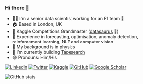 ### Hi there 👋

<!--
**Anjum48/Anjum48** is a ✨ _special_ ✨ repository because its `README.md` (this file) appears on your GitHub profile.

Here are some ideas to get you started:

- 🔭 I’m currently working on ...
- 🌱 I’m currently learning ...
- 👯 I’m looking to collaborate on ...
- 🤔 I’m looking for help with ...
- 💬 Ask me about ...
- 📫 How to reach me: ...
- 😄 Pronouns: ...
- ⚡ Fun fact: ...
-->


- 🧑‍💻 I'm a senior data scientist working for an F1 team 🏁️
- 🏠 Based in London, UK
- 🏅 Kaggle Competitions Grandmaster ([datasaurus](https://www.kaggle.com/anjum48) 🦖)
- 🤖 Experience in forecasting, optimisation, anomaly detection, reinforcement learning, NLP and computer vision
- 💫 My background is in physics
- 🌱 I’m currently building [Tapesearch](https://www.tapesearch.com/)
- 😄 Pronouns: Him/His

[![Linkedin](https://img.shields.io/badge/-LinkedIn-306EA8?style=flat&logo=Linkedin&logoColor=white&link=https://www.linkedin.com/in/anjum-sayed//)](https://www.linkedin.com/in/anjum-sayed/) 
[![Twitter](https://img.shields.io/badge/-Twitter-4B9AE5?style=flat&logo=Twitter&logoColor=white&link=https://www.twitter.com/anjumsayed)](https://www.twitter.com/anjumsayed)
[![Kaggle](https://img.shields.io/badge/-Kaggle-5DB0DB?style=flat&logo=Kaggle&logoColor=white&link=https://www.kaggle.com/anjum48)](https://www.kaggle.com/anjum48)
[![GitHub](https://img.shields.io/badge/-GitHub-2F2F2F?style=flat&logo=github&logoColor=white&link=https://www.github.com/anjum48)](https://www.github.com/anjum48)
[![Google Scholar](https://img.shields.io/badge/-Google_Scholar-676767?style=flat&logo=google-scholar&logoColor=white&link=https://scholar.google.com/citations?user=tmMzYWUAAAAJ&hl=en)](https://scholar.google.com/citations?user=tmMzYWUAAAAJ&hl=en)

<!-- ![competition_light](https://road-to-kaggle-grandmaster.vercel.app/api/badges/anjum48/competition/light)
![dataset](https://road-to-kaggle-grandmaster.vercel.app/api/badges/anjum48/dataset/light)
![notebook](https://road-to-kaggle-grandmaster.vercel.app/api/badges/anjum48/notebook/light)
![discussion](https://road-to-kaggle-grandmaster.vercel.app/api/badges/anjum48/discussion/light)
 -->
 
![GitHub stats](https://github-readme-stats.vercel.app/api?username=anjum48&show_icons=true&count_private=true&theme=algolia&hide_rank=true&custom_title=GitHub%20Stats&include_all_commits=true&hide=issues&hide_title=true)
<!-- ![Languages](https://github-readme-stats.vercel.app/api/top-langs/?username=anjum48&layout=compact&hide=jupyter%20notebook&theme=algolia&custom_title=Top%20Languages&langs_count=4) -->
